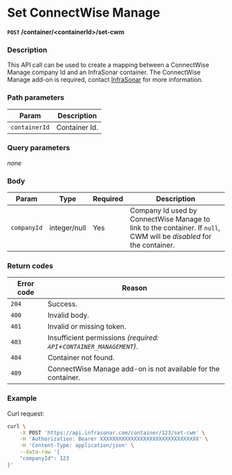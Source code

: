 # Set ConnectWise Manage
**`POST` /container/<containerId\>/set-cwm**

### Description
This API call can be used to create a mapping between a ConnectWise Manage company Id and an InfraSonar container.
The ConnectWise Manage add-on is required, contact [InfraSonar](https://infrasonar.com/support) for more information.

### Path parameters
Param               | Description
--------------------|-------------
`containerId`       | Container Id.

### Query parameters
_none_

### Body
Param       | Type          | Required  | Description
------------|---------------|-----------|-------------
`companyId` | integer/null  | Yes       | Company Id used by ConnectWise Manage to link to the container. If `null`, CWM will be _disabled_ for the container.

### Return codes
Error code  | Reason
------------|--------
`204`       | Success.
`400`       | Invalid body.
`401`       | Invalid or missing token.
`403`       | Insufficient permissions _(required: `API`+`CONTAINER_MANAGEMENT`)_.
`404`       | Container not found.
`409`       | ConnectWise Manage add-on is not available for the container.

### Example
Curl request:
```bash
curl \
    -X POST 'https://api.infrasonar.com/container/123/set-cwm' \
    -H 'Authorization: Bearer XXXXXXXXXXXXXXXXXXXXXXXXXXXXXXXX' \
    -H 'Content-Type: application/json' \
    --data-raw '{
    "companyId": 123
}'
```
